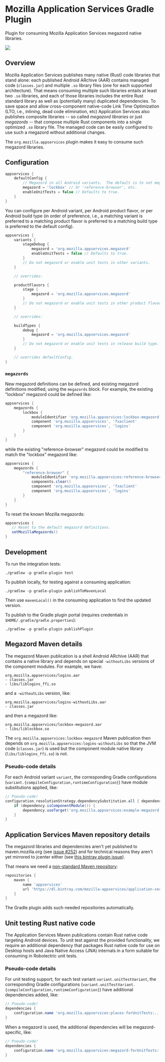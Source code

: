 # Mozilla Application Services Gradle Plugin

Plugin for consuming Mozilla Application Services megazord native libraries.

<p align="left">
    <a alt="Version badge" href="https://plugins.gradle.org/plugin/org.mozilla.appservices.gradle-plugin">
        <img src="https://img.shields.io/maven-metadata/v/https/plugins.gradle.org/m2/org/mozilla/appservices/org.mozilla.appservices.gradle.plugin/maven-metadata.xml.svg?label=org.mozilla.appservices&colorB=brightgreen" /></a>
</p>

## Overview

Mozilla Application Services publishes many native (Rust) code libraries that stand alone: each
published Android ARchive (AAR) contains managed code (`classes.jar`) and multiple `.so` library
files (one for each supported architecture).  That means consuming multiple such libraries entails
at least two `.so` libraries, and each of those libraries includes the entire Rust standard library
as well as (potentially many) duplicated dependencies.  To save space and allow cross-component
native-code Link Time Optimization (LTO, i.e., inlining, dead code elimination, etc) Application
Services also publishes composite libraries -- so called *megazord libraries* or just *megazords* --
that compose multiple Rust components into a single optimized `.so` library file.  The managed code
can be easily configured to use such a megazord without additional changes.

The `org.mozilla.appservices` plugin makes it easy to consume such megazord libraries.

## Configuration

```groovy
appservices {
    defaultConfig {
        // Megazord in all Android variants.  The default is to not megazord.
        megazord = 'lockbox' // Or 'reference-browser', etc.
        enableUnitTests = false // Defaults to true.
    }
}
```

You can configure per Android variant, per Android product flavor, or per Android build
type (in order of preference, i.e., a matching variant is preferred to a matching product flavor is
preferred to a matching build type is preferred to the default config).

```groovy
appservices {
    variants {
        stageDebug {
            megazord = 'org.mozilla.appservices.megazord'
            enableUnitTests = false // Defaults to true.
        }
        // Do not megazord or enable unit tests in other variants.
    }

    // overrides:

    productFlavors {
        stage {
            megazord = 'org.mozilla.appservices.megazord'
        }
        // Do not megazord or enable unit tests in other product flavors.
    }

    // overrides:

    buildTypes {
        debug {
            megazord = 'org.mozilla.appservices.megazord'
        }
        // Do not megazord or enable unit tests in release build type.
    }

    // overrides defaultConfig.
}
```

### `megazords`

New megazord definitions can be defined, and existing megazord definitions modified, using the
`megazords` block.  For example, the existing "lockbox" megazord could be defined like:

```groovy
appservices {
    megazords {
        lockbox {
            moduleIdentifier 'org.mozilla.appservices:lockbox-megazord'
            component 'org.mozilla.appservices', 'fxaclient'
            component 'org.mozilla.appservices', 'logins'
        }
    }
}
```

while the existing "reference-browser" megazord could be modified to match the "lockbox" megazord
like:

```groovy
appservices {
    megazords {
        "reference-browser" {
            moduleIdentifier 'org.mozilla.appservices:reference-browser-megazord'
            components.clear()
            component 'org.mozilla.appservices', 'fxaclient'
            component 'org.mozilla.appservices', 'logins'
        }
    }
}
```

To reset the known Mozilla megazords:

```groovy
appservices {
   // Reset to the default megazord definitions.
   setMozillaMegazords()
}
```

## Development

To run the integration tests:

```
./gradlew -p gradle-plugin test
```

To publish locally, for testing against a consuming application:

```
./gradlew -p gradle-plugin publishToMavenLocal
```

Then use `mavenLocal()` in the consuming application to find the updated version.

To publish to the Gradle plugin portal (requires credentials in `$HOME/.gradle/gradle.properties`):

```
./gradlew -p gradle-plugin publishPlugin
```

## Megazord Maven details

The megazord Maven publication is a shell Android ARchive (AAR) that contains a native library and
depends on special `-withoutLibs` versions of the component modules.  For example, we have:

```
org.mozilla.appservices/logins.aar
- classes.jar
- libs/liblogins_ffi.so
```

and a `-withoutLibs` version, like:

```
org.mozilla.appservices/logins-withoutLibs.aar
- classes.jar
```

and then a megazord like:

```
org.mozilla.appservices/lockbox-megazord.aar
- libs/liblockbox.so
```

The `org.mozilla.appservices:lockbox-megazord` Maven publication then depends on
`org.mozilla.appservices:logins-withoutLibs` so that the JVM code (`classes.jar`) is used but
the component module native library (`libs/liblogins_ffi.so`) is not.

### Pseudo-code details

For each Android variant `variant`, the corresponding Gradle configurations
(`variant.{compileConfiguration,runtimeConfiguration}`) have module substitutions applied, like:

```groovy
// Pseudo-code!
configuration.resolutionStrategy.dependencySubstitution.all { dependency ->
    if (dependency.isComponentModule()) {
        dependency.useTarget('org.mozilla.appservices:example-megazord:...')
    }
}
```

## Application Services Maven repository details

The megazord libraries and dependencies aren't yet published to maven.mozilla.org (see
[issue #252](https://github.com/mozilla/application-services/issues/252)) and for technical reasons
they aren't yet mirrored to jcenter either (see
[this bintray plugin issue](https://github.com/bintray/gradle-bintray-plugin/issues/130)).

That means we need a [non-standard Maven repository](https://bintray.com/mozilla-appservices/application-services):
```groovy
repositories {
    maven {
        name 'appservices'
        url 'https://dl.bintray.com/mozilla-appservices/application-services'
    }
}
```

The Gradle plugin adds such needed repositories automatically.

## Unit testing Rust native code

The Application Services Maven publications contain Rust native code targeting Android devices.  To
unit test against the provided functionality, we require an additional dependency that packages Rust
native code for use on Desktop hosts and Java Native Access (JNA) internals in a form suitable for
consuming in Robolectric unit tests.

### Pseudo-code details

For unit testing support, for each test variant `variant.unitTestVariant`, the corresponding Gradle
configurations (`variant.unitTestVariant.{compileConfiguration,runtimeConfiguration}`) have
additional dependencies added, like:

```groovy
// Pseudo-code!
dependencies {
    configuration.name 'org.mozilla.appservices:places-forUnitTests:...'
}
```

When a megazord is used, the additional dependencies will be megazord-specific, like:


```groovy
// Pseudo-code!
dependencies {
    configuration.name 'org.mozilla.appservices:megazord-forUnitTests:...'
}
```

